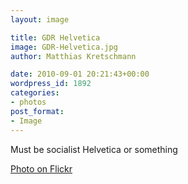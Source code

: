 ```yaml
---
layout: image

title: GDR Helvetica
image: GDR-Helvetica.jpg
author: Matthias Kretschmann

date: 2010-09-01 20:21:43+00:00
wordpress_id: 1892
categories:
- photos
post_format:
- Image
---
```


Must be socialist Helvetica or something

[Photo on Flickr](http://www.flickr.com/photos/krema/4949302781)
